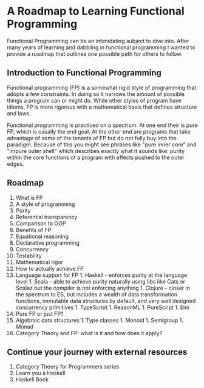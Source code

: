 # A Roadmap to Learning Functional Programming

Functional Programming can be an intimidating subject to dive into. After many
years of learning and dabbling in functional programming I wanted to provide a
roadmap that outlines one possible path for others to follow.

## Introduction to Functional Programming

Functional programming (FP) is a somewhat rigid style of programming that adopts
a few constraints. In doing so it narrows the  amount of possible things a
program can or might do. While other styles of program have idioms, FP is more
rigorous with a mathematical basis that defines structure and laws.

Functional programming is practiced on a spectrum. At one end their is pure
FP, which is usually the end goal. At the other end are programs that take
advantage of some of the tenants of FP but do not fully buy into the paradigm.
Because of this you might see phrases like "pure inner core" and "impure outer
shell" which describes exactly what it sounds like: purity within the core
functions of a program with effects pushed to the outer edges.

## Roadmap

1. What is FP
  1. A style of programming
  1. Purity
  1. Referential transparency
  1. Comparison to OOP
1. Benefits of FP
  1. Equational reasoning
  1. Declarative programming
  1. Concurrency
  1. Testability
  1. Mathematical rigor
1. How to actually achieve FP
  1. Language support for FP
    1. Haskell - enforces purity at the language level
    1. Scala - able to achieve purity naturally using libs like Cats or Scalaz
       but the compiler is not enforcing anything
    1. Clojure - closer in the spectrum to ES, but includes a wealth of data
       transformation functions, immutable data structures by default, and
       very well designed concurrency primitives
    1. TypeScript
    1. ReasonML
    1. PureScript
    1. Elm
  1. Pure FP or just FP?
  1. Algebraic data structures
    1. Type classes
    1. Monoid
    1. Semigroup
    1. Monad
  1. Category Theory and FP: what is it and how does it apply?

## Continue your journey with external resources

1. Category Theory for Programmers series
1. Learn you a Haskell
1. Haskell Book
